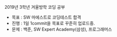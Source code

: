 2019년 3학년 겨울방학 코딩 공부

- 목표 : SW 마에스트로 코딩테스트 합격
- 진행 : 1일 1commit을 목표로 꾸준히 업로드중.
- 문제 : 백준, SW Expert Academy(삼성), 프로그래머스
